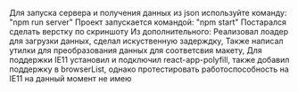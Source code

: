 Для запуска сервера и получения данных из json используйте команду: "npm run server"
Проект запускается командой: "npm start"
Постарался сделать верстку по скриншоту
Из дополнительного:
 Реализовал лоадер для загрузки данных, сделал искуственную задерждку,
 Также написал утилки для преобразования данных для соответсвия макету,
 Для поддержки IE11 установил и подключил react-app-polyfill, также добавил поддержку в browserList, однако протестировать работоспособность на IE11 на данный момент не имею